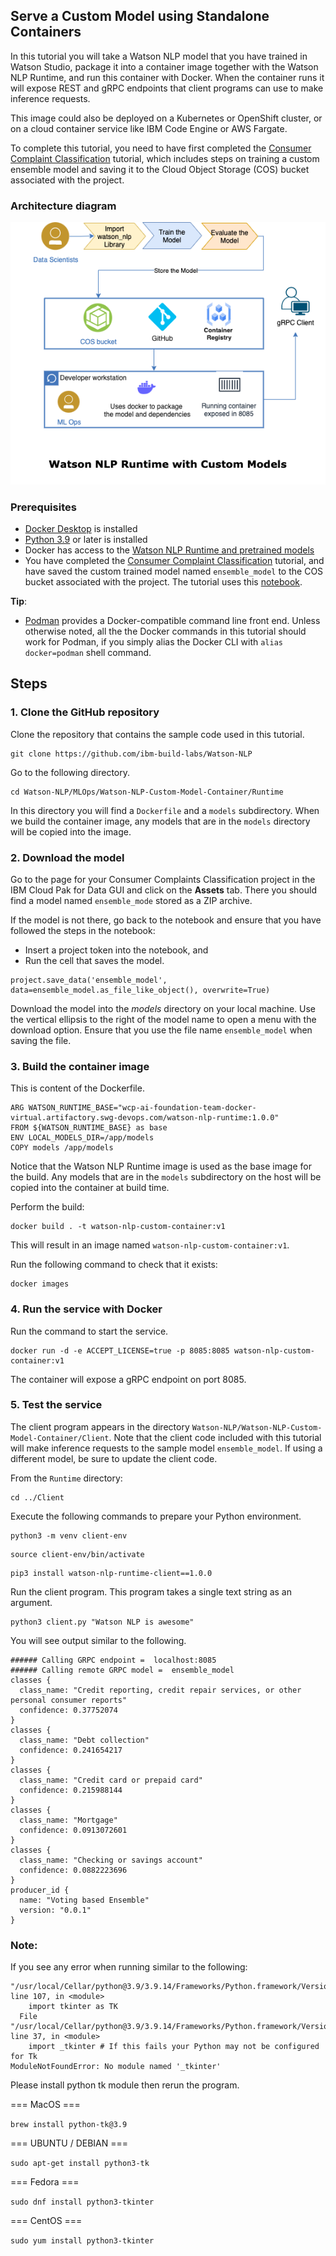 ## Serve a Custom Model using Standalone Containers
In this tutorial you will take a Watson NLP model that you have trained in Watson Studio, package it into a container image together with the Watson NLP Runtime, and run this container with Docker. When the container runs it will expose REST and gRPC endpoints that client programs can use to make inference requests. 

This image could also be deployed on a Kubernetes or OpenShift cluster, or on a cloud container service like IBM Code Engine or AWS Fargate.

To complete this tutorial, you need to have first completed the [Consumer Complaint Classification](https://techzone.ibm.com/collection/watson-nlp-text-classification#tab-1) tutorial, which includes steps on training a custom ensemble model and saving it to the Cloud Object Storage (COS) bucket associated with the project.

### Architecture diagram

![reference architecture](Images/reference_architecture.png)
    
### Prerequisites
    
- [Docker Desktop](https://docs.docker.com/get-docker/) is installed
- [Python 3.9](https://www.python.org/downloads/) or later is installed
- Docker has access to the [Watson NLP Runtime and pretrained models](https://github.com/ibm-build-labs/Watson-NLP/blob/main/MLOps/access/README.md#docker)
- You have completed the [Consumer Complaint Classification](https://techzone.ibm.com/collection/watson-nlp-text-classification#tab-1) tutorial, and have saved the custom trained model named `ensemble_model` to the COS bucket associated with the project. The tutorial uses this [notebook](https://github.com/ibm-build-labs/Watson-NLP/blob/main/ML/Text-Classification/Consumer%20complaints%20Classification.ipynb).
    
**Tip**:
- [Podman](https://podman.io/getting-started/installation) provides a Docker-compatible command line front end. Unless otherwise noted, all the the Docker commands in this tutorial should work for Podman, if you simply alias the Docker CLI with `alias docker=podman` shell command.  
  
## Steps
### 1. Clone the GitHub repository
Clone the repository that contains the sample code used in this tutorial. 
```
git clone https://github.com/ibm-build-labs/Watson-NLP 
```
Go to the following directory.
```
cd Watson-NLP/MLOps/Watson-NLP-Custom-Model-Container/Runtime 
```
In this directory you will find a `Dockerfile` and a `models` subdirectory. When we build the container image, any models that are in the `models` directory will be copied into the image.

### 2. Download the model
Go to the page for your Consumer Complaints Classification project in the IBM Cloud Pak for Data GUI and click on the **Assets** tab. There you should find a model named `ensemble_mode` stored as a ZIP archive. 

If the model is not there, go back to the notebook and ensure that you have followed the steps in the notebook:
  - Insert a project token into the notebook, and
  - Run the cell that saves the model.
```
project.save_data('ensemble_model', data=ensemble_model.as_file_like_object(), overwrite=True)
```

Download the model into the *models* directory on your local machine. Use the vertical ellipsis to the right of the model name to open a menu with the download option. Ensure that you use the file name `ensemble_model` when saving the file.

### 3. Build the container image
This is content of the Dockerfile.
```
ARG WATSON_RUNTIME_BASE="wcp-ai-foundation-team-docker-virtual.artifactory.swg-devops.com/watson-nlp-runtime:1.0.0"
FROM ${WATSON_RUNTIME_BASE} as base
ENV LOCAL_MODELS_DIR=/app/models
COPY models /app/models
```
Notice that the Watson NLP Runtime image is used as the base image for the build. Any models that are in the `models` subdirectory on the host will be copied into the container at build time.

Perform the build: 
```
docker build . -t watson-nlp-custom-container:v1 
```
This will result in an image named `watson-nlp-custom-container:v1`. 

Run the following command to check that it exists:
```
docker images
```

### 4. Run the service with Docker
Run the command to start the service. 
```
docker run -d -e ACCEPT_LICENSE=true -p 8085:8085 watson-nlp-custom-container:v1 
```
The container will expose a gRPC endpoint on port 8085. 

### 5. Test the service
The client program appears in the directory `Watson-NLP/Watson-NLP-Custom-Model-Container/Client`. Note that the client code included with this tutorial will make inference requests to the sample model `ensemble_model`.  If using a different model, be sure to update the client code.

From the `Runtime` directory:
```
cd ../Client 
```

Execute the following commands to prepare your Python environment.
```
python3 -m venv client-env
```
```
source client-env/bin/activate
```
```
pip3 install watson-nlp-runtime-client==1.0.0
```

Run the client program. This program takes a single text string as an argument.  
```
python3 client.py "Watson NLP is awesome" 
```
You will see output similar to the following.
```
###### Calling GRPC endpoint =  localhost:8085
###### Calling remote GRPC model =  ensemble_model
classes {
  class_name: "Credit reporting, credit repair services, or other personal consumer reports"
  confidence: 0.37752074
}
classes {
  class_name: "Debt collection"
  confidence: 0.241654217
}
classes {
  class_name: "Credit card or prepaid card"
  confidence: 0.215988144
}
classes {
  class_name: "Mortgage"
  confidence: 0.0913072601
}
classes {
  class_name: "Checking or savings account"
  confidence: 0.0882223696
}
producer_id {
  name: "Voting based Ensemble"
  version: "0.0.1"
}
```

### Note: 
If you see any error when running similar to the following: 
```
"/usr/local/Cellar/python@3.9/3.9.14/Frameworks/Python.framework/Versions/3.9/lib/python3.9/turtle.py", line 107, in <module>
    import tkinter as TK
  File "/usr/local/Cellar/python@3.9/3.9.14/Frameworks/Python.framework/Versions/3.9/lib/python3.9/tkinter/__init__.py", line 37, in <module>
    import _tkinter # If this fails your Python may not be configured for Tk
ModuleNotFoundError: No module named '_tkinter'
```
Please install python tk module then rerun the program. 

 === MacOS ===

```brew install python-tk@3.9```

=== UBUNTU / DEBIAN ===

```sudo apt-get install python3-tk```

=== Fedora ===

```sudo dnf install python3-tkinter```

=== CentOS ===

```sudo yum install python3-tkinter```
